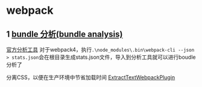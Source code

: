 # webpack

## 1 [bundle 分析(bundle analysis)](https://www.webpackjs.com/guides/code-splitting/#bundle-%E5%88%86%E6%9E%90-bundle-analysis-)

[官方分析工具](http://webpack.github.io/analyse/)
对于webpack4，执行`.\node_modules\.bin\webpack-cli --json > stats.json`会在根目录生成stats.json文件，导入到分析工具就可以进行boudle分析了

分离CSS，以便在生产环境中节省加载时间
[ExtractTextWebpackPlugin](https://www.webpackjs.com/plugins/extract-text-webpack-plugin/)
